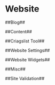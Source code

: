 # Website

##Blog##

##Content##

##Criagslist Tool##

##Website Settings##

##Website Widgets##

##Misc##

##Site Validation##
